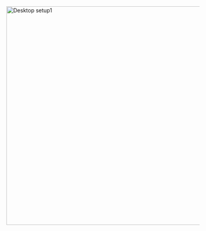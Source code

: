 
<img width="571" alt="Desktop setup1" src="https://github.com/user-attachments/assets/c6b97367-dc4e-4277-90b8-ed8cc57a3cdc" />
